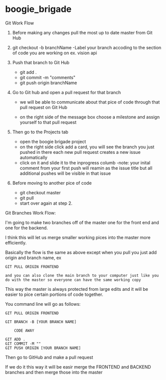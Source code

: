 # boogie_brigade

Git Work Flow

1. Before making any changes pull the most up to date master from Git Hub

2. git checkout -b branchName
	-Label your branch accoding to the section of code you are working on ex. vision api

3. Push that branch to Git Hub
	- git add .
	- git commit -m "comments"
	- git push origin branchName

4. Go to Git hub and open a pull request for that branch
	- we will be able to communicate about that pice of code through that pull request on Git Hub

	- on the right side of the message box choose a milestone and assign yourself to that pull request


5. Then go to the Projects tab
	- open the boogie brigade project
	- on the right side click add a card, you will see the branch you just pushed in there each new pull request creates a new issue automatically
	- click on it and slide it to the inprogress columb
		-note: your inital comment from your first push will reamin as the issue title but all additional pushes will be visible in that issue

6. Before moving to another pice of code
	- git checkout master
	- git pull
	- start over again at step 2.

Git Branches Work Flow:

I'm going to make two branches off of the master one for the front end and one for the backend.

I think this will let us merge smaller working pices into the master more efficiently.

Basically the flow is the same as above except when you pull you just add origin and branch name, ex

	GIT PULL ORIGIN FRONTEND

	and you can also clone the main branch to your computer just like you do with the master so everyone can have the same working copy

This way the master is always protected from large edits and it will be easier to pice certain portions of code together.

You command line will go as follows:

	GIT PULL ORIGIN FRONTEND

	GIT BRANCH -B [YOUR BRANCH NAME]

		CODE AWAY

	GIT ADD .
	GIT COMMIT -M ""
	GIT PUSH ORIGIN [YOUR BRANCH NAME]

Then go to GitHub and make a pull request

If we do it this way it will be easir merge the FRONTEND and BACKEND branches and then merge those into the master

